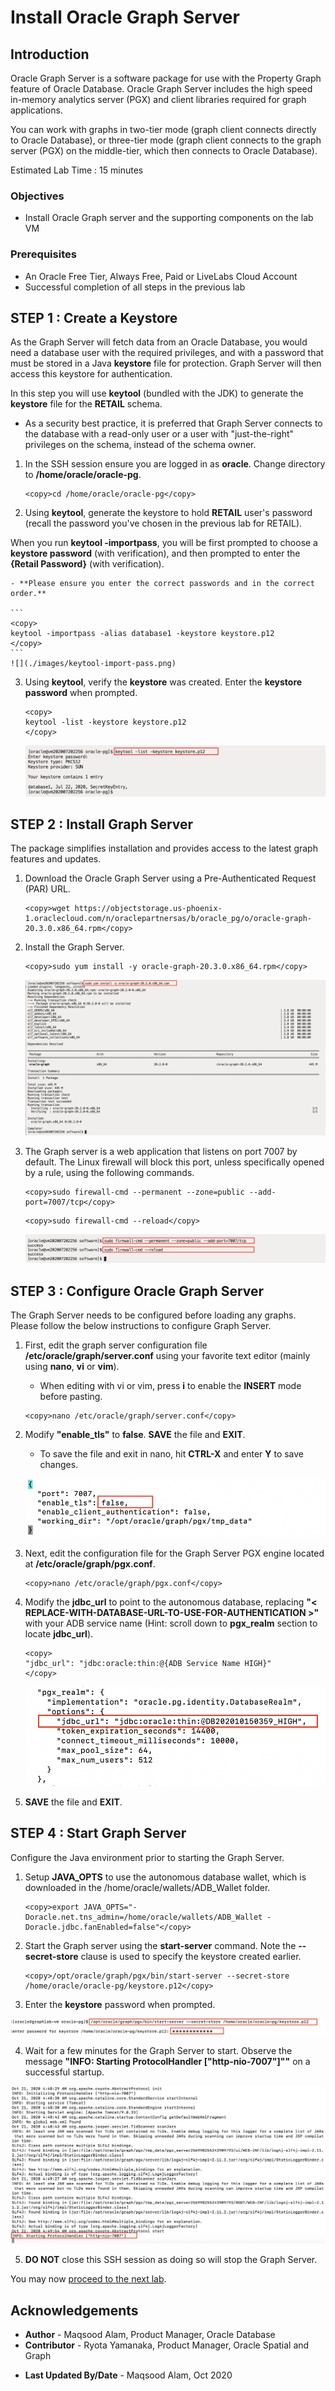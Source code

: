 # Install Oracle Graph Server

## Introduction

Oracle Graph Server is a software package for use with the Property Graph feature of Oracle Database. Oracle Graph Server includes the high speed in-memory analytics server (PGX) and client libraries required for graph applications.

You can work with graphs in two-tier mode (graph client connects directly to Oracle Database), or three-tier mode (graph client connects to the graph server (PGX) on the middle-tier, which then connects to Oracle Database).

Estimated Lab Time : 15 minutes

### Objectives

- Install Oracle Graph server and the supporting components on the lab VM

### Prerequisites

- An Oracle Free Tier, Always Free, Paid or LiveLabs Cloud Account
- Successful completion of all steps in the previous lab

## **STEP 1** : Create a Keystore

As the Graph Server will fetch data from an Oracle Database, you would need a database user with the required privileges, and with a password that must be stored in a Java **keystore** file for protection. Graph Server will then access this keystore for authentication.

In this step you will use **keytool** (bundled with the JDK) to generate the **keystore** file for the **RETAIL** schema.

- As a security best practice, it is preferred that Graph Server connects to the database with a read-only user or a user with "just-the-right" privileges on the schema, instead of the schema owner.

1. In the SSH session ensure you are logged in as **oracle**. Change directory to **/home/oracle/oracle-pg**.

    ```
    <copy>cd /home/oracle/oracle-pg</copy>
    ```

2. Using **keytool**, generate the keystore to hold **RETAIL** user's password (recall the password you've chosen in the previous lab for RETAIL).

  When you run **keytool -importpass**, you will be first prompted to choose a **keystore password** (with verification), and then prompted to enter the **{Retail Password}** (with verification).

    - **Please ensure you enter the correct passwords and in the correct order.**

    ```
    <copy>
    keytool -importpass -alias database1 -keystore keystore.p12
    </copy>
    ```
    ![](./images/keytool-import-pass.png)

3. Using **keytool**, verify the **keystore** was created. Enter the **keystore password** when prompted.

    ```
    <copy>
    keytool -list -keystore keystore.p12
    </copy>
    ```
    ![](./images/keytool-list.png)

## **STEP 2** : Install Graph Server

The package simplifies installation and provides access to the latest graph features and updates.

1. Download the Oracle Graph Server using a Pre-Authenticated Request (PAR) URL.

    ```
    <copy>wget https://objectstorage.us-phoenix-1.oraclecloud.com/n/oraclepartnersas/b/oracle_pg/o/oracle-graph-20.3.0.x86_64.rpm</copy>
    ```

2. Install the Graph Server.

    ```
    <copy>sudo yum install -y oracle-graph-20.3.0.x86_64.rpm</copy>
    ```
    ![](./images/yum-install-graph.png)

3. The Graph server is a web application that listens on port 7007 by default. The Linux firewall will block this port, unless specifically opened by a rule, using the following commands.

    ```
    <copy>sudo firewall-cmd --permanent --zone=public --add-port=7007/tcp</copy>
    ```
    ```
    <copy>sudo firewall-cmd --reload</copy>
    ```
    ![](./images/sudo-firewall.png)

## **STEP 3** : Configure Oracle Graph Server

The Graph Server needs to be configured before loading any graphs. Please follow the below instructions to configure Graph Server.

1. First, edit the graph server configuration file **/etc/oracle/graph/server.conf** using your favorite text editor (mainly using **nano**, **vi** or **vim**).

    - When editing with vi or vim, press **i** to enable the **INSERT** mode before pasting.

    ```
    <copy>nano /etc/oracle/graph/server.conf</copy>
    ```

2. Modify **"enable_tls"** to **false**. **SAVE** the file and **EXIT**.

    - To save the file and exit in nano, hit **CTRL-X** and enter **Y** to save changes.

    ![](./images/enable-tls-false.png)

3. Next, edit the configuration file for the Graph Server PGX engine located at **/etc/oracle/graph/pgx.conf**.

    ```
    <copy>nano /etc/oracle/graph/pgx.conf</copy>
    ```

4. Modify the **jdbc\_url** to point to the autonomous database, replacing **"< REPLACE-WITH-DATABASE-URL-TO-USE-FOR-AUTHENTICATION >"** with your ADB service name (Hint: scroll down to **pgx\_realm** section to locate **jdbc\_url**).

    ```
    <copy>
    "jdbc_url": "jdbc:oracle:thin:@{ADB Service Name HIGH}"
    </copy>
    ```
    ![](./images/edit-jdbc-url.png)

5. **SAVE** the file and **EXIT**.

## **STEP 4** : Start Graph Server

Configure the Java environment prior to starting the Graph Server.

1. Setup **JAVA\_OPTS** to use the autonomous database wallet, which is downloaded in the /home/oracle/wallets/ADB_Wallet folder.

    ```
    <copy>export JAVA_OPTS="-Doracle.net.tns_admin=/home/oracle/wallets/ADB_Wallet -Doracle.jdbc.fanEnabled=false"</copy>
    ```

2. Start the Graph server using the **start-server** command. Note the **--secret-store** clause is used to specify the keystore created earlier.

    ```
    <copy>/opt/oracle/graph/pgx/bin/start-server --secret-store /home/oracle/oracle-pg/keystore.p12</copy>
    ```

3. Enter the **keystore** password when prompted.

  ![](./images/graph-server-start.png)

4. Wait for a few minutes for the Graph Server to start. Observe the message **"INFO: Starting ProtocolHandler ["http-nio-7007"]""** on a successful startup.

  ![](./images/graph-server-started.png)

5. **DO NOT** close this SSH session as doing so will stop the Graph Server.

You may now [proceed to the next lab](#next).

## Acknowledgements

- **Author** - Maqsood Alam, Product Manager, Oracle Database
- **Contributor** - Ryota Yamanaka, Product Manager, Oracle Spatial and Graph
* **Last Updated By/Date** - Maqsood Alam, Oct 2020

